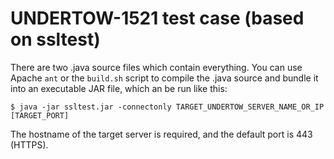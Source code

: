 # UNDERTOW-1521 test case (based on ssltest)

There are two .java source files which contain everything. You can use Apache `ant` or the `build.sh` script to compile the .java source and bundle it into an executable JAR file, which an be run like this:


```
$ java -jar ssltest.jar -connectonly TARGET_UNDERTOW_SERVER_NAME_OR_IP [TARGET_PORT]
```

The hostname of the target server is required, and the default port is 443 (HTTPS).

